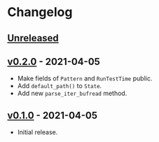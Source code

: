 # Changelog

## [Unreleased]

## [v0.2.0] - 2021-04-05

* Make fields of `Pattern` and `RunTestTime` public.
* Add `default_path()` to `State`.
* Add new `parse_iter_bufread` method.

## [v0.1.0] - 2021-04-05

* Initial release.

[Unreleased]: https://github.com/adamgreig/svf/compare/v0.2.0...HEAD
[v0.2.0]: https://github.com/adamgreig/svf/compare/v0.1.0...v0.2.0
[v0.1.0]: https://github.com/adamgreig/svf/tree/v0.1.0
